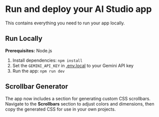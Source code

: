 # Run and deploy your AI Studio app

This contains everything you need to run your app locally.

## Run Locally

**Prerequisites:**  Node.js


1. Install dependencies:
   `npm install`
2. Set the `GEMINI_API_KEY` in [.env.local](.env.local) to your Gemini API key
3. Run the app:
   `npm run dev`

## Scrollbar Generator

The app now includes a section for generating custom CSS scrollbars. Navigate to
the **Scrollbars** section to adjust colors and dimensions, then copy the
generated CSS for use in your own projects.
